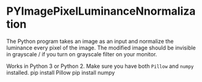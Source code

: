 # PYImagePixelLuminanceNnormalization
The Python program takes an image as an input and normalize the luminance every pixel of the image.  The modified image should be invisible in grayscale / if you turn on grayscale filter on your monitor.

Works in Python 3 or Python 2.  Make sure you have both `Pillow` and `numpy` installed.
    pip install Pillow
    pip install numpy
